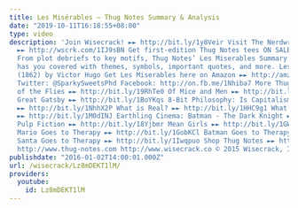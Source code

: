 ```yaml
---
title: Les Misérables – Thug Notes Summary & Analysis
date: "2019-10-11T16:18:55+08:00"
type: video
description: 'Join Wisecrack! ►► http://bit.ly/1y8Veir Visit The Nerdwriter (and SUBSCRIBE!)
  ►► http://wscrk.com/1IJ9sBN Get first-edition Thug Notes tees ON SALE!! ►► http://bit.ly/1DlMMis
  From plot debriefs to key motifs, Thug Notes’ Les Miserables Summary & Analysis
  has you covered with themes, symbols, important quotes, and more. Les Misérables
  (1862) by Victor Hugo Get Les Miserables here on Amazon ►► http://amzn.to/1UlohLa
  Twitter: @SparkySweetsPhd Facebook: http://on.fb.me/1Nhiba7 More Thug Notes: Lord
  of the Flies ►► http://bit.ly/19RhTe0 Of Mice and Men ►► http://bit.ly/1GokKHn The
  Great Gatsby ►► http://bit.ly/1BoYKqs 8-Bit Philosophy: Is Capitalism Bad For You?
  ►► http://bit.ly/1NhhX2P What is Real? ►► http://bit.ly/1HHC9g1 What is Marxism?
  ►► http://bit.ly/1M0dINJ Earthling Cinema: Batman - The Dark Knight ►► http://bit.ly/1buIi1J
  Pulp Fiction ►► http://bit.ly/18Yjbmr Mean Girls ►► http://bit.ly/1GWjlpy Pop Psych:
  Mario Goes to Therapy ►► http://bit.ly/1GobKCl Batman Goes to Therapy ►► http://bit.ly/1xhmXCy
  Santa Goes to Therapy ►► http://bit.ly/1Iwqpuo Shop Thug Notes ►► http://shop.thug-notes.com
  http://www.thug-notes.com http://www.wisecrack.co © 2015 Wisecrack, Inc.'
publishdate: "2016-01-02T14:00:01.000Z"
url: /wisecrack/Lz8mDEKT1lM/
providers:
  youtube:
    id: Lz8mDEKT1lM
---
```

